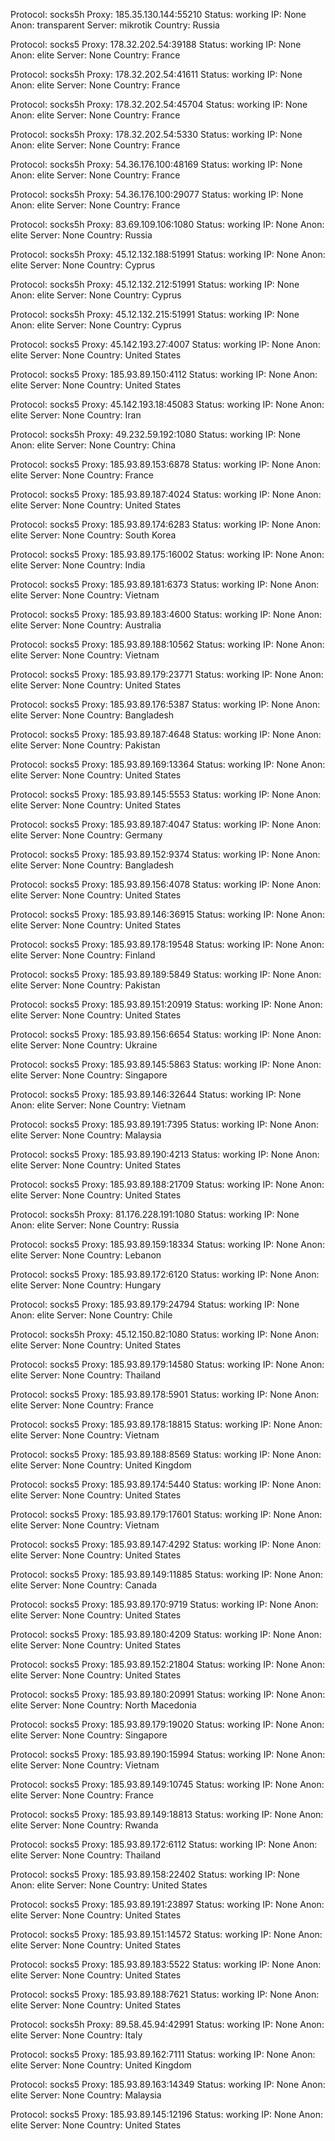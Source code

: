 Protocol: socks5h
Proxy: 185.35.130.144:55210
Status: working
IP: None
Anon: transparent
Server: mikrotik
Country: Russia

Protocol: socks5
Proxy: 178.32.202.54:39188
Status: working
IP: None
Anon: elite
Server: None
Country: France

Protocol: socks5h
Proxy: 178.32.202.54:41611
Status: working
IP: None
Anon: elite
Server: None
Country: France

Protocol: socks5h
Proxy: 178.32.202.54:45704
Status: working
IP: None
Anon: elite
Server: None
Country: France

Protocol: socks5h
Proxy: 178.32.202.54:5330
Status: working
IP: None
Anon: elite
Server: None
Country: France

Protocol: socks5h
Proxy: 54.36.176.100:48169
Status: working
IP: None
Anon: elite
Server: None
Country: France

Protocol: socks5h
Proxy: 54.36.176.100:29077
Status: working
IP: None
Anon: elite
Server: None
Country: France

Protocol: socks5h
Proxy: 83.69.109.106:1080
Status: working
IP: None
Anon: elite
Server: None
Country: Russia

Protocol: socks5h
Proxy: 45.12.132.188:51991
Status: working
IP: None
Anon: elite
Server: None
Country: Cyprus

Protocol: socks5h
Proxy: 45.12.132.212:51991
Status: working
IP: None
Anon: elite
Server: None
Country: Cyprus

Protocol: socks5h
Proxy: 45.12.132.215:51991
Status: working
IP: None
Anon: elite
Server: None
Country: Cyprus

Protocol: socks5
Proxy: 45.142.193.27:4007
Status: working
IP: None
Anon: elite
Server: None
Country: United States

Protocol: socks5
Proxy: 185.93.89.150:4112
Status: working
IP: None
Anon: elite
Server: None
Country: United States

Protocol: socks5
Proxy: 45.142.193.18:45083
Status: working
IP: None
Anon: elite
Server: None
Country: Iran

Protocol: socks5h
Proxy: 49.232.59.192:1080
Status: working
IP: None
Anon: elite
Server: None
Country: China

Protocol: socks5
Proxy: 185.93.89.153:6878
Status: working
IP: None
Anon: elite
Server: None
Country: France

Protocol: socks5
Proxy: 185.93.89.187:4024
Status: working
IP: None
Anon: elite
Server: None
Country: United States

Protocol: socks5
Proxy: 185.93.89.174:6283
Status: working
IP: None
Anon: elite
Server: None
Country: South Korea

Protocol: socks5
Proxy: 185.93.89.175:16002
Status: working
IP: None
Anon: elite
Server: None
Country: India

Protocol: socks5
Proxy: 185.93.89.181:6373
Status: working
IP: None
Anon: elite
Server: None
Country: Vietnam

Protocol: socks5
Proxy: 185.93.89.183:4600
Status: working
IP: None
Anon: elite
Server: None
Country: Australia

Protocol: socks5
Proxy: 185.93.89.188:10562
Status: working
IP: None
Anon: elite
Server: None
Country: Vietnam

Protocol: socks5
Proxy: 185.93.89.179:23771
Status: working
IP: None
Anon: elite
Server: None
Country: United States

Protocol: socks5
Proxy: 185.93.89.176:5387
Status: working
IP: None
Anon: elite
Server: None
Country: Bangladesh

Protocol: socks5
Proxy: 185.93.89.187:4648
Status: working
IP: None
Anon: elite
Server: None
Country: Pakistan

Protocol: socks5
Proxy: 185.93.89.169:13364
Status: working
IP: None
Anon: elite
Server: None
Country: United States

Protocol: socks5
Proxy: 185.93.89.145:5553
Status: working
IP: None
Anon: elite
Server: None
Country: United States

Protocol: socks5
Proxy: 185.93.89.187:4047
Status: working
IP: None
Anon: elite
Server: None
Country: Germany

Protocol: socks5
Proxy: 185.93.89.152:9374
Status: working
IP: None
Anon: elite
Server: None
Country: Bangladesh

Protocol: socks5
Proxy: 185.93.89.156:4078
Status: working
IP: None
Anon: elite
Server: None
Country: United States

Protocol: socks5
Proxy: 185.93.89.146:36915
Status: working
IP: None
Anon: elite
Server: None
Country: United States

Protocol: socks5
Proxy: 185.93.89.178:19548
Status: working
IP: None
Anon: elite
Server: None
Country: Finland

Protocol: socks5
Proxy: 185.93.89.189:5849
Status: working
IP: None
Anon: elite
Server: None
Country: Pakistan

Protocol: socks5
Proxy: 185.93.89.151:20919
Status: working
IP: None
Anon: elite
Server: None
Country: United States

Protocol: socks5
Proxy: 185.93.89.156:6654
Status: working
IP: None
Anon: elite
Server: None
Country: Ukraine

Protocol: socks5
Proxy: 185.93.89.145:5863
Status: working
IP: None
Anon: elite
Server: None
Country: Singapore

Protocol: socks5
Proxy: 185.93.89.146:32644
Status: working
IP: None
Anon: elite
Server: None
Country: Vietnam

Protocol: socks5
Proxy: 185.93.89.191:7395
Status: working
IP: None
Anon: elite
Server: None
Country: Malaysia

Protocol: socks5
Proxy: 185.93.89.190:4213
Status: working
IP: None
Anon: elite
Server: None
Country: United States

Protocol: socks5
Proxy: 185.93.89.188:21709
Status: working
IP: None
Anon: elite
Server: None
Country: United States

Protocol: socks5h
Proxy: 81.176.228.191:1080
Status: working
IP: None
Anon: elite
Server: None
Country: Russia

Protocol: socks5
Proxy: 185.93.89.159:18334
Status: working
IP: None
Anon: elite
Server: None
Country: Lebanon

Protocol: socks5
Proxy: 185.93.89.172:6120
Status: working
IP: None
Anon: elite
Server: None
Country: Hungary

Protocol: socks5
Proxy: 185.93.89.179:24794
Status: working
IP: None
Anon: elite
Server: None
Country: Chile

Protocol: socks5h
Proxy: 45.12.150.82:1080
Status: working
IP: None
Anon: elite
Server: None
Country: United States

Protocol: socks5
Proxy: 185.93.89.179:14580
Status: working
IP: None
Anon: elite
Server: None
Country: Thailand

Protocol: socks5
Proxy: 185.93.89.178:5901
Status: working
IP: None
Anon: elite
Server: None
Country: France

Protocol: socks5
Proxy: 185.93.89.178:18815
Status: working
IP: None
Anon: elite
Server: None
Country: Vietnam

Protocol: socks5
Proxy: 185.93.89.188:8569
Status: working
IP: None
Anon: elite
Server: None
Country: United Kingdom

Protocol: socks5
Proxy: 185.93.89.174:5440
Status: working
IP: None
Anon: elite
Server: None
Country: United States

Protocol: socks5
Proxy: 185.93.89.179:17601
Status: working
IP: None
Anon: elite
Server: None
Country: Vietnam

Protocol: socks5
Proxy: 185.93.89.147:4292
Status: working
IP: None
Anon: elite
Server: None
Country: United States

Protocol: socks5
Proxy: 185.93.89.149:11885
Status: working
IP: None
Anon: elite
Server: None
Country: Canada

Protocol: socks5
Proxy: 185.93.89.170:9719
Status: working
IP: None
Anon: elite
Server: None
Country: United States

Protocol: socks5
Proxy: 185.93.89.180:4209
Status: working
IP: None
Anon: elite
Server: None
Country: United States

Protocol: socks5
Proxy: 185.93.89.152:21804
Status: working
IP: None
Anon: elite
Server: None
Country: United States

Protocol: socks5
Proxy: 185.93.89.180:20991
Status: working
IP: None
Anon: elite
Server: None
Country: North Macedonia

Protocol: socks5
Proxy: 185.93.89.179:19020
Status: working
IP: None
Anon: elite
Server: None
Country: Singapore

Protocol: socks5
Proxy: 185.93.89.190:15994
Status: working
IP: None
Anon: elite
Server: None
Country: Vietnam

Protocol: socks5
Proxy: 185.93.89.149:10745
Status: working
IP: None
Anon: elite
Server: None
Country: France

Protocol: socks5
Proxy: 185.93.89.149:18813
Status: working
IP: None
Anon: elite
Server: None
Country: Rwanda

Protocol: socks5
Proxy: 185.93.89.172:6112
Status: working
IP: None
Anon: elite
Server: None
Country: Thailand

Protocol: socks5
Proxy: 185.93.89.158:22402
Status: working
IP: None
Anon: elite
Server: None
Country: United States

Protocol: socks5
Proxy: 185.93.89.191:23897
Status: working
IP: None
Anon: elite
Server: None
Country: United States

Protocol: socks5
Proxy: 185.93.89.151:14572
Status: working
IP: None
Anon: elite
Server: None
Country: United States

Protocol: socks5
Proxy: 185.93.89.183:5522
Status: working
IP: None
Anon: elite
Server: None
Country: United States

Protocol: socks5
Proxy: 185.93.89.188:7621
Status: working
IP: None
Anon: elite
Server: None
Country: United States

Protocol: socks5h
Proxy: 89.58.45.94:42991
Status: working
IP: None
Anon: elite
Server: None
Country: Italy

Protocol: socks5
Proxy: 185.93.89.162:7111
Status: working
IP: None
Anon: elite
Server: None
Country: United Kingdom

Protocol: socks5
Proxy: 185.93.89.163:14349
Status: working
IP: None
Anon: elite
Server: None
Country: Malaysia

Protocol: socks5
Proxy: 185.93.89.145:12196
Status: working
IP: None
Anon: elite
Server: None
Country: United States

